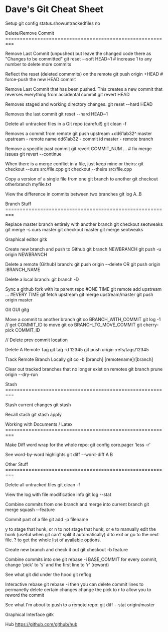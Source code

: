 Dave's Git Cheat Sheet
============

Setup
  git config status.showuntrackedfiles no

Delete/Remove Commit =========================================================

Remove Last Commit (unpushed) but leave the changed code there as "Changes to be committed"
  git reset --soft HEAD~1    # increase 1 to any number to delete more commits

Reflect the reset (deleted commmits) on the remote
  git push origin +HEAD  # force-push the new HEAD commit

Remove Last Commit that has been pushed. This creates a new commit that reverses everything from accidental commit
  git revert HEAD

Removes staged and working directory changes.
  git reset --hard  HEAD

Removes the last commit
  git reset --hard  HEAD~1

Delete all untracked files in a Git repo (careful!)
  git clean -f

Removes a commit from remote
  git push upstream +dd61ab32^:master
  upstream - remote name
  dd61ab32 - commit id
  master - remote branch

Remove a specific past commit
  git revert COMMIT_NUM
  ... # fix merge issues
  git revert --continue

When there is a merge conflict in a file, just keep mine or theirs:
  git checkout --ours src/file.cpp
  git checkout --theirs src/file.cpp

Copy a version of a single file from one git branch to another
  git checkout otherbranch myfile.txt

View the difference in commits between two branches
  git log A..B

Branch Stuff =========================================================

Replace master branch entirely with another branch
  git checkout seotweaks
  git merge -s ours master
  git checkout master
  git merge seotweaks

Graphical editor
  gitk

Create new branch and push to Github
  git branch NEWBRANCH
  git push -u origin NEWBRANCH

Delete a remote (Github) branch:
  git push origin --delete <branchName>
  OR
  git push origin :BRANCH_NAME

Delete a local branch:
  git branch -D <branchName>

Sync a github fork with its parent repo
  #ONE TIME
  git remote add upstream ...
  #EVERY TIME
  git fetch upstream
  git merge upstream/master
  git push origin master

Git GUI
  gitg

Move a commit to another branch
  git co BRANCH_WITH_COMMIT
  git log -1                     // get COMMIT_ID to move
  git co BRANCH_TO_MOVE_COMMIT
  git cherry-pick COMMIT_ID
  
  // Delete prev commit location

Delete A Remote Tag
  git tag -d 12345
  git push origin :refs/tags/12345

Track Remote Branch Locally
  git co -b [branch] [remotename]/[branch]

Clear out tracked branches that no longer exist on remotes
  git branch prune origin --dry-run

Stash =========================================================

Stash current changes
  git stash

Recall stash
  git stash apply

Working with Documents / Latex =========================================================

Make Diff word wrap for the whole repo:
  git config core.pager 'less -r' 

See word-by-word highlights
  git diff --word-diff A B

Other Stuff =========================================================

Delete all untracked files
  git clean -f

View the log with file modification info
  git log --stat

Combine commits from one branch and merge into current branch
  git merge squash --feature    

Commit part of a file
  git add -p filename 

  y to stage that hunk, or
  n to not stage that hunk, or
  e to manually edit the hunk (useful when git can't split it automatically)
  d to exit or go to the next file.
  ? to get the whole list of available options.

Create new branch and check it out
  git checkout -b feature

Combine commits into one
  git rebase -i BASE_COMMIT
  for every commit, change 'pick' to 's' and the first line to 'r' (reword)

See what git did under the hood
  git reflog

Interactive rebase
  git rebase -i
  then you can delete commit lines to permanetly delete certain changes
  change the pick to r to allow you to reword the commit

See what I'm about to push to a remote repo:
  git diff --stat origin/master

Graphical Interface
  gitk

Hub
  https://github.com/github/hub